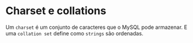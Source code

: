 # Charset e collations

Um `charset` é um conjunto de caracteres que o MySQL pode armazenar. E uma `collation set` define como `strings` são ordenadas.